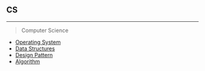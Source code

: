 ## CS
---

> Computer Science

* [Operating System](https://github.com/JongsooPark1/OS)
* [Data Structures](https://github.com/JongsooPark1/Data-Structures)
* [Design Pattern](https://github.com/JongsooPark1/Design-Pattern)
* [Algorithm](https://github.com/JongsooPark1/)

